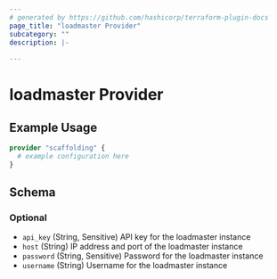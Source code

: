 ```yaml
---
# generated by https://github.com/hashicorp/terraform-plugin-docs
page_title: "loadmaster Provider"
subcategory: ""
description: |-
  
---
```


# loadmaster Provider



## Example Usage

```terraform
provider "scaffolding" {
  # example configuration here
}
```

<!-- schema generated by tfplugindocs -->
## Schema

### Optional

- `api_key` (String, Sensitive) API key for the loadmaster instance
- `host` (String) IP address and port of the loadmaster instance
- `password` (String, Sensitive) Password for the loadmaster instance
- `username` (String) Username for the loadmaster instance
